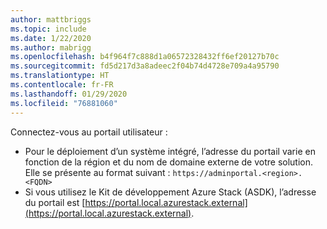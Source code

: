 ```yaml
---
author: mattbriggs
ms.topic: include
ms.date: 1/22/2020
ms.author: mabrigg
ms.openlocfilehash: b4f964f7c888d1a06572328432ff6ef20127b70c
ms.sourcegitcommit: fd5d217d3a8adeec2f04b74d4728e709a4a95790
ms.translationtype: HT
ms.contentlocale: fr-FR
ms.lasthandoff: 01/29/2020
ms.locfileid: "76881060"
---
```

Connectez-vous au portail utilisateur : 

* Pour le déploiement d’un système intégré, l’adresse du portail varie en fonction de la région et du nom de domaine externe de votre solution. Elle se présente au format suivant : `https://adminportal.<region>.<FQDN>`
* Si vous utilisez le Kit de développement Azure Stack (ASDK), l’adresse du portail est [https://portal.local.azurestack.external](https://portal.local.azurestack.external).